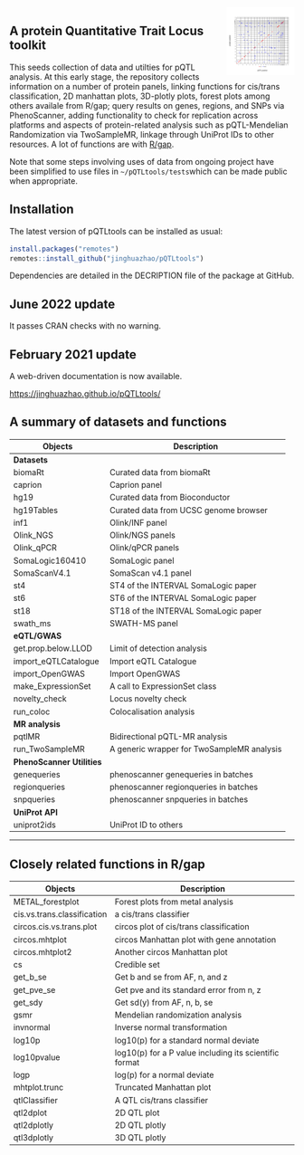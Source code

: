 
<img src="man/figures/logo.svg" align="right" alt="" width="120" />

## A protein Quantitative Trait Locus toolkit

This seeds collection of data and utilties for pQTL analysis. At this
early stage, the repository collects information on a number of protein
panels, linking functions for cis/trans classification, 2D manhattan
plots, 3D-plotly plots, forest plots among others availale from R/gap;
query results on genes, regions, and SNPs via PhenoScanner, adding
functionality to check for replication across platforms and aspects of
protein-related analysis such as pQTL-Mendelian Randomization via
TwoSampleMR, linkage through UniProt IDs to other resources. A lot of
functions are with
[R/gap](https://github.com/jinghuazhao/R/tree/master/gap).

Note that some steps involving uses of data from ongoing project have
been simplified to use files in `~/pQTLtools/tests`which can be made
public when appropriate.

## Installation

The latest version of pQTLtools can be installed as usual:

``` r
install.packages("remotes")
remotes::install_github("jinghuazhao/pQTLtools")
```

Dependencies are detailed in the DECRIPTION file of the package at
GitHub.

## June 2022 update

It passes CRAN checks with no warning.

## February 2021 update

A web-driven documentation is now available.

<https://jinghuazhao.github.io/pQTLtools/>

## A summary of datasets and functions

| Objects                    | Description                                |
|----------------------------|--------------------------------------------|
| **Datasets**               |                                            |
| biomaRt                    | Curated data from biomaRt                  |
| caprion                    | Caprion panel                              |
| hg19                       | Curated data from Bioconductor             |
| hg19Tables                 | Curated data from UCSC genome browser      |
| inf1                       | Olink/INF panel                            |
| Olink\_NGS                 | Olink/NGS panels                           |
| Olink\_qPCR                | Olink/qPCR panels                          |
| SomaLogic160410            | SomaLogic panel                            |
| SomaScanV4.1               | SomaScan v4.1 panel                        |
| st4                        | ST4 of the INTERVAL SomaLogic paper        |
| st6                        | ST6 of the INTERVAL SomaLogic paper        |
| st18                       | ST18 of the INTERVAL SomaLogic paper       |
| swath\_ms                  | SWATH-MS panel                             |
| **eQTL/GWAS**              |                                            |
| get.prop.below.LLOD        | Limit of detection analysis                |
| import\_eQTLCatalogue      | Import eQTL Catalogue                      |
| import\_OpenGWAS           | Import OpenGWAS                            |
| make\_ExpressionSet        | A call to ExpressionSet class              |
| novelty\_check             | Locus novelty check                        |
| run\_coloc                 | Colocalisation analysis                    |
| **MR analysis**            |                                            |
| pqtlMR                     | Bidirectional pQTL-MR analysis             |
| run\_TwoSampleMR           | A generic wrapper for TwoSampleMR analysis |
| **PhenoScanner Utilities** |                                            |
| genequeries                | phenoscanner genequeries in batches        |
| regionqueries              | phenoscanner regionqueries in batches      |
| snpqueries                 | phenoscanner snpqueries in batches         |
| **UniProt API**            |                                            |
| uniprot2ids                | UniProt ID to others                       |

------------------------------------------------------------------------

## Closely related functions in R/gap

| Objects                     | Description                                            |
|-----------------------------|--------------------------------------------------------|
| METAL\_forestplot           | Forest plots from metal analysis                       |
| cis.vs.trans.classification | a cis/trans classifier                                 |
| circos.cis.vs.trans.plot    | circos plot of cis/trans classification                |
| circos.mhtplot              | circos Manhattan plot with gene annotation             |
| circos.mhtplot2             | Another circos Manhattan plot                          |
| cs                          | Credible set                                           |
| get\_b\_se                  | Get b and se from AF, n, and z                         |
| get\_pve\_se                | Get pve and its standard error from n, z               |
| get\_sdy                    | Get sd(y) from AF, n, b, se                            |
| gsmr                        | Mendelian randomization analysis                       |
| invnormal                   | Inverse normal transformation                          |
| log10p                      | log10(p) for a standard normal deviate                 |
| log10pvalue                 | log10(p) for a P value including its scientific format |
| logp                        | log(p) for a normal deviate                            |
| mhtplot.trunc               | Truncated Manhattan plot                               |
| qtlClassifier               | A QTL cis/trans classifier                             |
| qtl2dplot                   | 2D QTL plot                                            |
| qtl2dplotly                 | 2D QTL plotly                                          |
| qtl3dplotly                 | 3D QTL plotly                                          |
